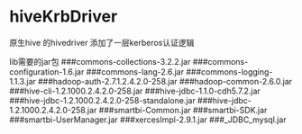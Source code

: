 # hiveKrbDriver
原生hive 的hivedriver 添加了一层kerberos认证逻辑

lib需要的jar包
###commons-collections-3.2.2.jar 
###commons-configuration-1.6.jar 
###commons-lang-2.6.jar 
###commons-logging-1.1.3.jar 
###hadoop-auth-2.7.1.2.4.2.0-258.jar 
###hadoop-common-2.6.0.jar 
###hive-cli-1.2.1000.2.4.2.0-258.jar 
###hive-jdbc-1.1.0-cdh5.7.2.jar 
###hive-jdbc-1.2.1000.2.4.2.0-258-standalone.jar 
###hive-jdbc-1.2.1000.2.4.2.0-258.jar 
###smartbi-Common.jar 
###smartbi-SDK.jar 
###smartbi-UserManager.jar 
###xercesImpl-2.9.1.jar 
###_JDBC_mysql.jar 
